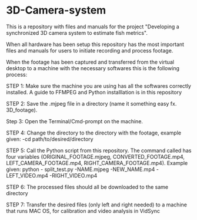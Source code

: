 # 3D-Camera-system
This is a repository with files and manuals for the project "Developing a synchronized 3D camera system to estimate fish metrics".

When all hardware has been setup this repository has the most important files and manuals for users to initiate recording and process footage.

When the footage has been captured and transferred from the virtual desktop to a machine with the necessary softwares this is the following process:

STEP 1: Make sure the machine you are using has all the softwares correctly installed. A guide to FFMPEG and Python installlation is in this repository

STEP 2: Save the .mjpeg file in a directory (name it something easy fx. 3D_footage).

Step 3: Open the Terminal/Cmd-prompt on the machine.

STEP 4: Change the directory to the directory with the footage, example given: -cd path/to/desired/directory

STEP 5: Call the Python script from this repository. The command called has four variables (ORIGINAL_FOOTAGE.mjpeg, CONVERTED_FOOTAGE.mp4, LEFT_CAMERA_FOOTAGE.mp4, RIGHT_CAMERA_FOOTAGE.mp4). Example given: python -
split_test.py -NAME.mjpeg -NEW_NAME.mp4 -LEFT_VIDEO.mp4 -RIGHT_VIDEO.mp4

STEP 6: The processed files should all be downloaded to the same directory

STEP 7: Transfer the desired files (only left and right needed) to a machine that runs MAC OS, for calibration and video analysis in VidSync
